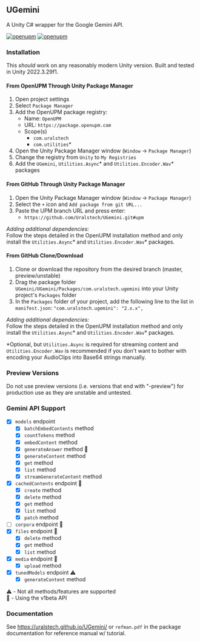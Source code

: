 ## UGemini

A Unity C# wrapper for the Google Gemini API.

[![openupm](https://img.shields.io/npm/v/com.uralstech.ugemini?label=openupm&registry_uri=https://package.openupm.com)](https://openupm.com/packages/com.uralstech.ugemini/)
[![openupm](https://img.shields.io/badge/dynamic/json?color=brightgreen&label=downloads&query=%24.downloads&suffix=%2Fmonth&url=https%3A%2F%2Fpackage.openupm.com%2Fdownloads%2Fpoint%2Flast-month%2Fcom.uralstech.ugemini)](https://openupm.com/packages/com.uralstech.ugemini/)

### Installation

This *should* work on any reasonably modern Unity version. Built and tested in Unity 2022.3.29f1.

#### From OpenUPM Through Unity Package Manager

1. Open project settings
2. Select `Package Manager`
3. Add the OpenUPM package registry:
    - Name: `OpenUPM`
    - URL: `https://package.openupm.com`
    - Scope(s)
        - `com.uralstech`
        - `com.utilities`*
4. Open the Unity Package Manager window (`Window` -> `Package Manager`)
5. Change the registry from `Unity` to `My Registries`
6. Add the `UGemini`, `Utilities.Async`* and `Utilities.Encoder.Wav`* packages

#### From GitHub Through Unity Package Manager

1. Open the Unity Package Manager window (`Window` -> `Package Manager`)
2. Select the `+` icon and `Add package from git URL...`
3. Paste the UPM branch URL and press enter:
    - `https://github.com/Uralstech/UGemini.git#upm`

*Adding additional dependencies:*<br/>
Follow the steps detailed in the OpenUPM installation method and only install the `Utilities.Async`* and `Utilities.Encoder.Wav`* packages.

#### From GitHub Clone/Download

1. Clone or download the repository from the desired branch (master, preview/unstable)
2. Drag the package folder `UGemini/UGemini/Packages/com.uralstech.ugemini` into your Unity project's `Packages` folder
3. In the `Packages` folder of your project, add the following line to the list in `manifest.json`:
    `"com.uralstech.ugemini": "2.x.x",`

*Adding additional dependencies:*<br/>
Follow the steps detailed in the OpenUPM installation method and only install the `Utilities.Async`* and `Utilities.Encoder.Wav`* packages.

*Optional, but `Utilities.Async` is required for streaming content and `Utilities.Encoder.Wav` is recommended if you don't want to bother with encoding your AudioClips into Base64 strings manually.

### Preview Versions

Do not use preview versions (i.e. versions that end with "-preview") for production use as they are unstable and untested.

### Gemini API Support

- [x] `models` endpoint
    - [x] `batchEmbedContents` method
    - [x] `countTokens` method
    - [x] `embedContent` method
    - [x] `generateAnswer` method 🧪
    - [x] `generateContent` method
    - [x] `get` method
    - [x] `list` method
    - [x] `streamGenerateContent` method
    
- [x] `cachedContents` endpoint 🧪
    - [x] `create` method
    - [x] `delete` method
    - [x] `get` method
    - [x] `list` method
    - [x] `patch` method

- [ ] `corpora` endpoint 🧪
- [x] `files` endpoint 🧪
    - [x] `delete` method
    - [x] `get` method
    - [x] `list` method

- [x] `media` endpoint 🧪
    - [x] `upload` method
    
- [x] `tunedModels` endpoint ⚠️
    - [x] `generateContent` method

⚠️ - Not all methods/features are supported<br/>
🧪 - Using the v1beta API

### Documentation

See <https://uralstech.github.io/UGemini/> or `refman.pdf` in the package documentation for reference manual w/ tutorial.